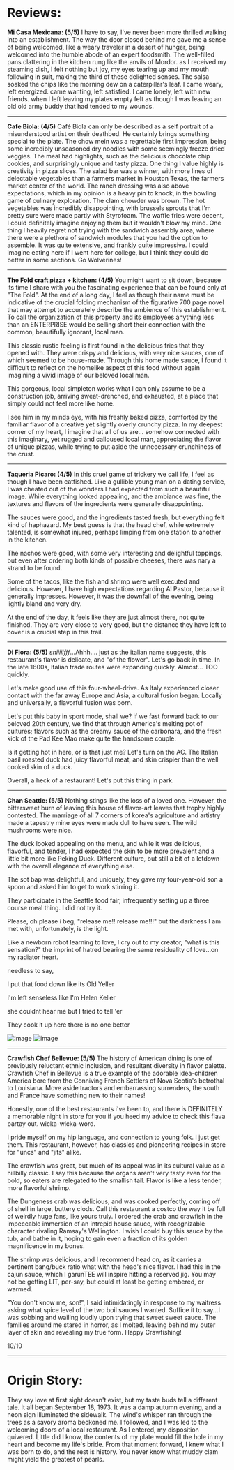 # Reviews:




**Mi Casa Mexicana: (5/5)**
I have to say, I've never been more thrilled walking into an establishment. The way the door closed behind me gave me a sense of being welcomed, like a weary traveler in a desert of hunger, being welcomed into the humble abode of an expert foodsmith. The well-filled pans clattering in the kitchen rung like the anvils of Mordor. as I received my steaming dish, I felt nothing but joy, my eyes tearing up and my mouth following in suit, making the third of these delighted senses. The salsa soaked the chips like the morning dew on a caterpillar's leaf. I came weary, left energized. came wanting, left satisfied. I came lonely, left with new friends. when I left leaving my plates empty felt as though I was leaving an old old army buddy that had tended to my wounds.


---

**Cafe Biola: (4/5)**
Café Biola can only be described as a self portrait of a misunderstood artist on their deathbed. He certainly brings something special to the plate. The chow mein was a regrettable first impression, being some incredibly unseasoned dry noodles with some seemingly freeze dried veggies. The meal had highlights, such as the delicious chocolate chip cookies, and surprisingly unique and tasty pizza. One thing I value highly is creativity in pizza slices. The salad bar was a winner, with more lines of delectable vegetables than a farmers market in Houston Texas, the farmers market center of the world. The ranch dressing was also above expectations, which in my opinion is a heavy pin to knock, in the bowling game of culinary exploration. The clam chowder was brown. The hot vegetables was incredibly disappointing, with brussels sprouts that I'm pretty sure were made partly with Styrofoam. The waffle fries were decent, I could definitely imagine enjoying them but it wouldn't blow my mind. One thing I heavily regret not trying with the sandwich assembly area, where there were a plethora of sandwich modules that you had the option to assemble. It was quite extensive, and frankly quite impressive. I could imagine eating here if I went here for college, but I think they could do better in some sections. Go Wolverines!


---

**The Fold craft pizza + kitchen: (4/5)**
You might want to sit down, because its time I share with you the fascinating experience that can be found only at "The Fold".
At the end of a long day, I feel as though their name must be indicative of the crucial folding mechanism of the figurative 700 page novel that may attempt to accurately describe the ambience of this establishment.
To call the organization of this property and its employees anything less than an ENTERPRISE would be selling short their connection with the common, beautifully ignorant, local man.

This classic rustic feeling is first found in the delicious fries that they opened with. They were crispy and delicious, with very nice sauces, one of which seemed to be house-made. Through this home made sauce, I found it difficult to reflect on the homelike aspect of this food without again imagining a vivid image of our beloved local man.

This gorgeous, local simpleton works what I can only assume to be a construction job, arriving sweat-drenched, and exhausted, at a place that simply could not feel more like home.

I see him in my minds eye, with his freshly baked pizza, comforted by the familiar flavor of a creative yet slightly overly crunchy pizza.
In my deepest corner of my heart, I imagine that all of us are... somehow connected with this imaginary, yet rugged and calloused local man, appreciating the flavor of unique pizzas, while trying to put aside the unnecessary crunchiness of the crust.

---

**Taqueria Picaro: (4/5)**
In this cruel game of trickery we call life, I feel as though I have been catfished. Like a gullible young man on a dating service, I was cheated out of the wonders I had expected from such a beautiful image. While everything looked appealing, and the ambiance was fine, the textures and flavors of the ingredients were generally disappointing.

The sauces were good, and the ingredients tasted fresh, but everything felt kind of haphazard. My best guess is that the head chef, while extremely talented, is somewhat injured, perhaps limping from one station to another in the kitchen.

The nachos were good, with some very interesting and delightful toppings, but even after ordering both kinds of possible cheeses, there was nary a strand to be found.

Some of the tacos, like the fish and shrimp were well executed and delicious. However, I have high expectations regarding Al Pastor, because it generally impresses. However, it was the downfall of the evening, being lightly bland and very dry.

At the end of the day, it feels like they are just almost there, not quite finished. They are very close to very good, but the distance they have left to cover is a crucial step in this trail.

---

**Di Fiora: (5/5)**
*sniiiiifff*...Ahhh.... just as the italian name suggests, this restaurant's flavor is delicate, and "of the flower".
Let's go back in time. In the late 1600s, Italian trade routes were expanding quickly. Almost... TOO quickly.

Let's make good use of this four-wheel-drive. As Italy experienced closer contact with the far away Europe and Asia, a cultural fusion began. Locally and universally, a flavorful fusion was born.

Let's put this baby in sport mode, shall we? if we fast forward back to our beloved 20th century, we find that through America's melting pot of cultures; flavors such as the creamy sauce of the carbonara, and the fresh kick of the Pad Kee Mao make quite the handsome couple.

Is it getting hot in here, or is that just me? Let's turn on the AC. The Italian basil roasted duck had juicy flavorful meat, and skin crispier than the well cooked skin of a duck.

Overall, a heck of a restaurant! Let's put this thing in park.

---

**Chan Seattle: (5/5)**
Nothing stings like the loss of a loved one.
However, the bittersweet burn of leaving this house of flavor-art leaves that trophy highly contested.
The marriage of all 7 corners of korea's agriculture and artistry made a tapestry mine eyes were made dull to have seen.
The wild mushrooms were nice.

The duck looked appealing on the menu, and while it was delicious, flavorful, and tender, I had expected the skin to be more prevalent and a little bit more like Peking Duck. Different culture, but still a bit of a letdown with the overall elegance of everything else.

The sot bap was delightful, and uniquely, they gave my four-year-old son a spoon and asked him to get to work stirring it.

They participate in the Seattle food fair, infrequently setting up a three course meal thing. I did not try it.

Please, oh please i beg, "release me!! release me!!!" but the darkness I am met with, unfortunately, is the light.

Like a newborn robot learning to love, I cry out to my creator, "what is this sensation?" the imprint of hatred bearing the same residuality of love...on my radiator heart.

needless to say,



I put that food down like its Old Yeller

I'm left senseless like I'm Helen Keller

she couldnt hear me but I tried to tell 'er

They cook it up here there is no one better


![image](chanseattle1.png)
![image](chanseattle2.png)


---



**Crawfish Chef Bellevue: (5/5)**
The history of American dining is one of previously reluctant ethnic inclusion, and resultant diversity in flavor palette.
Crawfish Chef in Bellevue is a true example of the adorable idea-children America bore from the Conniving French Settlers of Nova Scotia's betrothal to Louisiana. Move aside tractors and embarrassing surrenders, the south and France have something new to their names!

Honestly, one of the best restaurants i've been to, and there is DEFINITELY a memorable night in store for you if you heed my advice to check this flava partay out. wicka-wicka-word.

I pride myself on my hip language, and connection to young folk. I just get them. This restaurant, however, has classics and pioneering recipes in store for "uncs" and "jits" alike.

The crawfish was great, but much of its appeal was in its cultural value as a hillbilly classic. I say this because the organs aren't very tasty even for the bold, so eaters are relegated to the smallish tail. Flavor is like a less tender, more flavorful shrimp.

The Dungeness crab was delicious, and was cooked perfectly, coming off of shell in large, buttery clods. Call this restaurant a costco the way it be full of weirdly huge fans, like yours truly. I ordered the crab and crawfish in the impeccable immersion of an intrepid house sauce, with recognizable character rivaling Ramsay's Wellington. I wish I could buy this sauce by the tub, and bathe in it, hoping to gain even a fraction of its golden magnificence in my bones.

The shrimp was delicious, and I recommend head on, as it carries a pertinent bang/buck ratio what with the head's nice flavor. I had this in the cajun sauce, which I garunTEE will inspire hitting a reserved jig. You may not be getting LIT, per-say, but could at least be getting embered, or warmed.

"You don't know me, son!", I said intimidatingly in response to my waitress asking what spice level of the two boil sauces I wanted. Suffice it to say...I was sobbing and wailing loudly upon trying that sweet sweet sauce. The families around me stared in horror, as I molted, leaving behind my outer layer of skin and revealing my true form. Happy Crawfishing!

10/10


---






# Origin Story:
They say love at first sight doesn't exist, but my taste buds tell a different tale. It all began September 18, 1973. It was a damp autumn evening, and a neon sign illuminated the sidewalk. The wind's whisper ran through the trees as a savory aroma beckoned me. I followed, and I was led to the welcoming doors of a local restaurant. As I entered, my disposition quivered. Little did I know, the contents of my plate would fill the hole in my heart and become my life's bride. From that moment forward, I knew what I was born to do, and the rest is history. You never know what muddy clam might yield the greatest of pearls.
